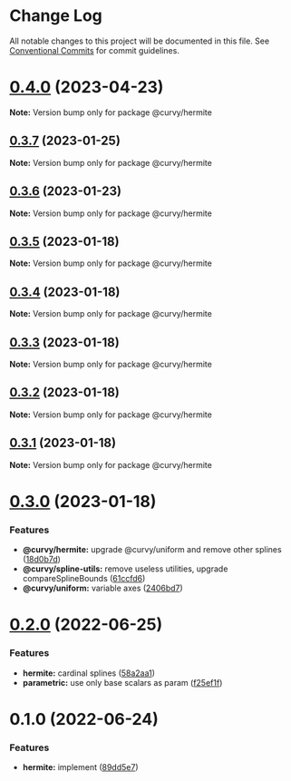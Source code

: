 # Change Log

All notable changes to this project will be documented in this file.
See [Conventional Commits](https://conventionalcommits.org) for commit guidelines.

# [0.4.0](https://github.com/tkofh/curvy/compare/@curvy/hermite@0.3.7...@curvy/hermite@0.4.0) (2023-04-23)

**Note:** Version bump only for package @curvy/hermite

## [0.3.7](https://github.com/tkofh/curvy/compare/@curvy/hermite@0.3.6...@curvy/hermite@0.3.7) (2023-01-25)

**Note:** Version bump only for package @curvy/hermite

## [0.3.6](https://github.com/tkofh/curvy/compare/@curvy/hermite@0.3.5...@curvy/hermite@0.3.6) (2023-01-23)

**Note:** Version bump only for package @curvy/hermite

## [0.3.5](https://github.com/tkofh/curvy/compare/@curvy/hermite@0.3.4...@curvy/hermite@0.3.5) (2023-01-18)

**Note:** Version bump only for package @curvy/hermite

## [0.3.4](https://github.com/tkofh/curvy/compare/@curvy/hermite@0.3.3...@curvy/hermite@0.3.4) (2023-01-18)

**Note:** Version bump only for package @curvy/hermite

## [0.3.3](https://github.com/tkofh/curvy/compare/@curvy/hermite@0.3.2...@curvy/hermite@0.3.3) (2023-01-18)

**Note:** Version bump only for package @curvy/hermite

## [0.3.2](https://github.com/tkofh/curvy/compare/@curvy/hermite@0.3.1...@curvy/hermite@0.3.2) (2023-01-18)

**Note:** Version bump only for package @curvy/hermite

## [0.3.1](https://github.com/tkofh/curvy/compare/@curvy/hermite@0.3.0...@curvy/hermite@0.3.1) (2023-01-18)

**Note:** Version bump only for package @curvy/hermite

# [0.3.0](https://github.com/tkofh/curvy/compare/@curvy/hermite@0.2.0...@curvy/hermite@0.3.0) (2023-01-18)

### Features

- **@curvy/hermite:** upgrade @curvy/uniform and remove other splines ([18d0b7d](https://github.com/tkofh/curvy/commit/18d0b7d43e866993c7fb5877f0736edaf7c84d41))
- **@curvy/spline-utils:** remove useless utilities, upgrade compareSplineBounds ([61ccfd6](https://github.com/tkofh/curvy/commit/61ccfd6f143ca3de1f6aa4c09c15256427dab257))
- **@curvy/uniform:** variable axes ([2406bd7](https://github.com/tkofh/curvy/commit/2406bd7176bf393b8f8bd04a7f14ca5c2a7f42eb))

# [0.2.0](https://github.com/tkofh/curvy/compare/@curvy/hermite@0.1.0...@curvy/hermite@0.2.0) (2022-06-25)

### Features

- **hermite:** cardinal splines ([58a2aa1](https://github.com/tkofh/curvy/commit/58a2aa19a1b10d5dc4a71347c4f78f97fdaa9858))
- **parametric:** use only base scalars as param ([f25ef1f](https://github.com/tkofh/curvy/commit/f25ef1f1015b3f327c41274efc4b65b93e1caf21))

# 0.1.0 (2022-06-24)

### Features

- **hermite:** implement ([89dd5e7](https://github.com/tkofh/curvy/commit/89dd5e763dbfd61a3063e944188b572fe8607083))
